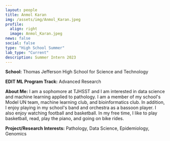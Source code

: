 ```yaml
---
layout: people
title: Anmol Karan
img: /assets/img/Anmol_Karan.jpeg
profile:
  align: right
  image: Anmol_Karan.jpeg
news: false
social: false
type: "High School Summer"
lab_type: "Current"
description: Summer Intern 2023
---
```


**School:** Thomas Jefferson High School for Science and Technology

**EDIT ML Program Track:**
Advanced Research

**About Me:**
I am a sophomore at TJHSST and I am interested in data science and machine learning applied to pathology. I am a member of my school's Model UN team, machine learning club, and bioinformatics club. In addition, I enjoy playing in my school's band and orchestra as a bassoon player. I also enjoy watching football and basketball. In my free time, I like to play basketball, read, play the piano, and going on bike rides.

**Project/Research Interests:**
Pathology, Data Science, Epidemiology, Genomics
    